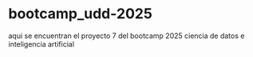 # bootcamp_udd-2025
aqui se encuentran el proyecto 7  del bootcamp 2025 ciencia de datos e inteligencia artificial
